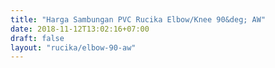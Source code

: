 ```yaml
---
title: "Harga Sambungan PVC Rucika Elbow/Knee 90&deg; AW"
date: 2018-11-12T13:02:16+07:00
draft: false
layout: "rucika/elbow-90-aw"
---
```


